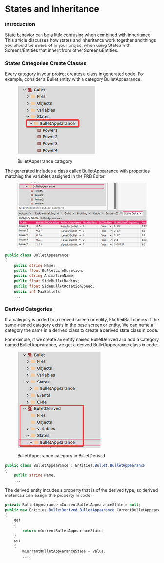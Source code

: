 # States and Inheritance

### Introduction

State behavior can be a little confusing when combined with inheritance. This article discusses how states and inheritance work together and things you should be aware of in your project when using States with Screens/Entities that inherit from other Screens/Entities.

### States Categories Create Classes

Every category in your project creates a class in generated code. For example, consider a Bullet entity with a category BulletAppearance.

<figure><img src="../../.gitbook/assets/07_06 40 56.png" alt=""><figcaption><p>BulletAppearance category</p></figcaption></figure>

The generated includes a class called BulletAppearance with properties matching the variables assigned in the FRB Editor.

<figure><img src="../../.gitbook/assets/07_06 43 01.png" alt=""><figcaption></figcaption></figure>

```csharp
public class BulletAppearance
{
    public string Name;
    public float BulletLifeDuration;
    public string AnimationName;
    public float SideBulletRadius;
    public float SideBulletRotationSpeed;
    public int MaxBullets;
    ...
```

### Derived Categories

If a category is added to a derived screen or entity, FlatRedBall checks if the same-named category exists in the base screen or entity. We can name a category the same in a derived class to create a derived state class in code.

For example, if we create an entity named BulletDerived and add a Category named BulletAppearance, we get a derived BulletAppearance class in code.

<figure><img src="../../.gitbook/assets/07_06 51 57.png" alt=""><figcaption><p>BulletAppearance category in BulletDerived</p></figcaption></figure>

```csharp
public class BulletAppearance : Entities.Bullet.BulletAppearance
{
    public string Name;
    ...
```

The derived entity incudes a property that is of the derived type, so derived instances can assign this property in code.

```csharp
private BulletAppearance mCurrentBulletAppearanceState = null;
public new Entities.BulletDerived.BulletAppearance CurrentBulletAppearanceState
{
    get
    {
        return mCurrentBulletAppearanceState;
    }
    set
    {
        mCurrentBulletAppearanceState = value;
        ...
```

###

